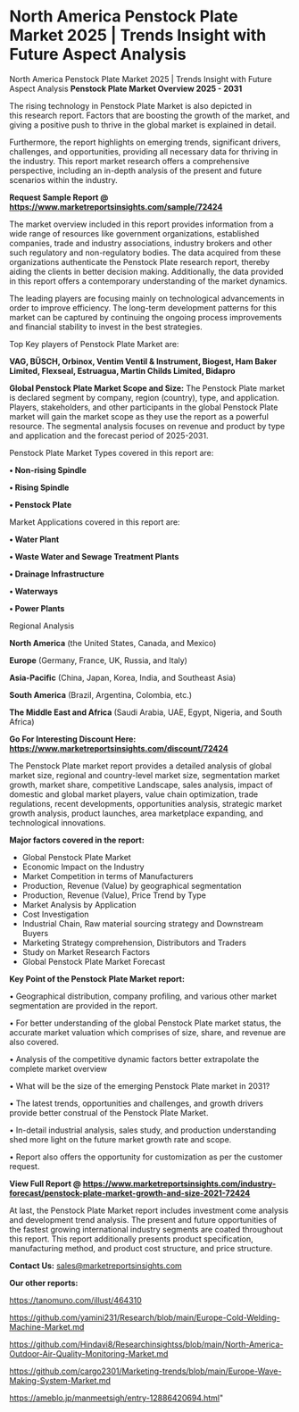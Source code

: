 # North America Penstock Plate Market 2025 | Trends Insight with Future Aspect Analysis
North America Penstock Plate Market 2025 | Trends Insight with Future Aspect Analysis
<Strong> Penstock Plate Market Overview 2025 - 2031</strong>

The rising technology in Penstock Plate Market is also depicted in this research report. Factors that are boosting the growth of the market, and giving a positive push to thrive in the global market is explained in detail.

Furthermore, the report highlights on emerging trends, significant drivers, challenges, and opportunities, providing all necessary data for thriving in the industry. This report market research offers a comprehensive perspective, including an in-depth analysis of the present and future scenarios within the industry.

<strong>Request Sample Report @ <a href=https://www.marketreportsinsights.com/sample/72424>https://www.marketreportsinsights.com/sample/72424</a></strong>

The market overview included in this report provides information from a wide range of resources like government organizations, established companies, trade and industry associations, industry brokers and other such regulatory and non-regulatory bodies. The data acquired from these organizations authenticate the Penstock Plate research report, thereby aiding the clients in better decision making. Additionally, the data provided in this report offers a contemporary understanding of the market dynamics.

The leading players are focusing mainly on technological advancements in order to improve efficiency. The long-term development patterns for this market can be captured by continuing the ongoing process improvements and financial stability to invest in the best strategies.

Top Key players of Penstock Plate Market are:

<strong>VAG, BÜSCH, Orbinox, Ventim Ventil & Instrument, Biogest, Ham Baker Limited, Flexseal, Estruagua, Martin Childs Limited, Bidapro</strong>

<strong><b>Global Penstock Plate Market Scope and Size:</b></strong>
The Penstock Plate market is declared segment by company, region (country), type, and application. Players, stakeholders, and other participants in the global Penstock Plate market will gain the market scope as they use the report as a powerful resource. The segmental analysis focuses on revenue and product by type and application and the forecast period of 2025-2031.

Penstock Plate Market Types covered in this report are:

<strong>• Non-rising Spindle

• Rising Spindle

• Penstock Plate</strong>

Market Applications covered in this report are:

<strong>• Water Plant

• Waste Water and Sewage Treatment Plants

• Drainage Infrastructure

• Waterways

• Power Plants</strong> 

Regional Analysis

<strong>North America</strong> (the United States, Canada, and Mexico)

<strong>Europe</strong> (Germany, France, UK, Russia, and Italy)

<strong>Asia-Pacific</strong> (China, Japan, Korea, India, and Southeast Asia)

<strong>South America</strong> (Brazil, Argentina, Colombia, etc.)

<strong>The Middle East and Africa</strong> (Saudi Arabia, UAE, Egypt, Nigeria, and South Africa)

<strong>Go For Interesting Discount Here: <a href=https://www.marketreportsinsights.com/discount/72424>https://www.marketreportsinsights.com/discount/72424</a></strong>

The Penstock Plate market report provides a detailed analysis of global market size, regional and country-level market size, segmentation market growth, market share, competitive Landscape, sales analysis, impact of domestic and global market players, value chain optimization, trade regulations, recent developments, opportunities analysis, strategic market growth analysis, product launches, area marketplace expanding, and technological innovations.

<strong><b>Major factors covered in the report:</b></strong>
<ul>
  <li>Global Penstock Plate Market </li>
  <li>Economic Impact on the Industry</li>
  <li>Market Competition in terms of Manufacturers</li>
  <li>Production, Revenue (Value) by geographical segmentation</li>
  <li>Production, Revenue (Value), Price Trend by Type</li>
  <li>Market Analysis by Application</li>
  <li>Cost Investigation</li>
  <li>Industrial Chain, Raw material sourcing strategy and Downstream Buyers</li>
  <li>Marketing Strategy comprehension, Distributors and Traders</li>
  <li>Study on Market Research Factors</li>
  <li>Global Penstock Plate Market Forecast</li>
</ul>

<strong><b>Key Point of the Penstock Plate Market report:</b></strong>

• Geographical distribution, company profiling, and various other market segmentation are provided in the report.

• For better understanding of the global Penstock Plate market status, the accurate market valuation which comprises of size, share, and revenue are also covered.

• Analysis of the competitive dynamic factors better extrapolate the complete market overview

• What will be the size of the emerging Penstock Plate market in 2031?

• The latest trends, opportunities and challenges, and growth drivers provide better construal of the Penstock Plate Market.

• In-detail industrial analysis, sales study, and production understanding shed more light on the future market growth rate and scope.

• Report also offers the opportunity for customization as per the customer request.

<strong><b>View Full Report @ <a href=https://www.marketreportsinsights.com/industry-forecast/penstock-plate-market-growth-and-size-2021-72424>https://www.marketreportsinsights.com/industry-forecast/penstock-plate-market-growth-and-size-2021-72424</a></b></strong>


At last, the Penstock Plate Market report includes investment come analysis and development trend analysis. The present and future opportunities of the fastest growing international industry segments are coated throughout this report. This report additionally presents product specification, manufacturing method, and product cost structure, and price structure.

<strong>Contact Us:</strong>
sales@marketreportsinsights.com

<strong>Our other reports:</strong>

<a href=https://tanomuno.com/illust/464310>https://tanomuno.com/illust/464310</a>

<a href=https://github.com/yamini231/Research/blob/main/Europe-Cold-Welding-Machine-Market.md>https://github.com/yamini231/Research/blob/main/Europe-Cold-Welding-Machine-Market.md</a>

<a href=https://github.com/Hindavi8/Researchinsightss/blob/main/North-America-Outdoor-Air-Quality-Monitoring-Market.md>https://github.com/Hindavi8/Researchinsightss/blob/main/North-America-Outdoor-Air-Quality-Monitoring-Market.md</a>

<a href=https://github.com/cargo2301/Marketing-trends/blob/main/Europe-Wave-Making-System-Market.md>https://github.com/cargo2301/Marketing-trends/blob/main/Europe-Wave-Making-System-Market.md</a>

<a href=https://ameblo.jp/manmeetsigh/entry-12886420694.html>https://ameblo.jp/manmeetsigh/entry-12886420694.html</a>"
